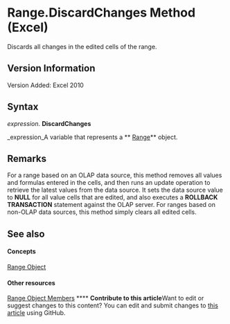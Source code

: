 
# Range.DiscardChanges Method (Excel)

Discards all changes in the edited cells of the range.


## Version Information

Version Added: Excel 2010 


## Syntax

 _expression_. **DiscardChanges**

 _expression_A variable that represents a  ** [Range](b8207778-0dcc-4570-1234-f130532cc8cd.md)** object.


## Remarks

For a range based on an OLAP data source, this method removes all values and formulas entered in the cells, and then runs an update operation to retrieve the latest values from the data source. It sets the data source value to  **NULL** for all value cells that are edited, and also executes a **ROLLBACK TRANSACTION** statement against the OLAP server. For ranges based on non-OLAP data sources, this method simply clears all edited cells.


## See also


#### Concepts


 [Range Object](b8207778-0dcc-4570-1234-f130532cc8cd.md)
#### Other resources


 [Range Object Members](4336bf81-1e63-7e44-1792-baf366a027a7.md)
****   **Contribute to this article**Want to edit or suggest changes to this content? You can edit and submit changes to  [this article](https://github.com/jhershey00/VBA_Excel_Test/OpenXMLCon/articles/adeee827-d680-59f3-0966-2c2ca60a59e1.md) using GitHub.

